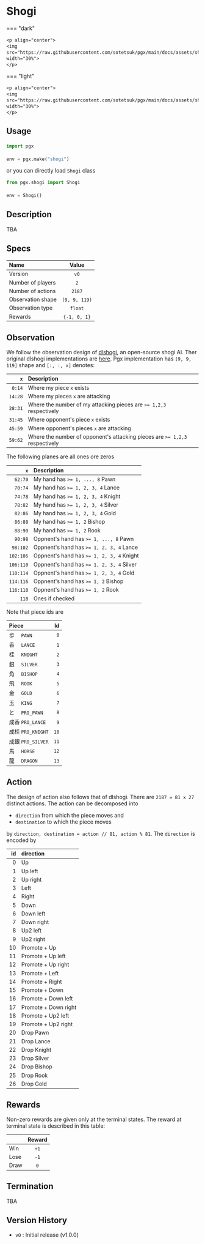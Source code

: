# Shogi

=== "dark" 

    <p align="center">
    <img src="https://raw.githubusercontent.com/sotetsuk/pgx/main/docs/assets/shogi_dark.gif" width="30%">
    </p>

=== "light" 

    <p align="center">
    <img src="https://raw.githubusercontent.com/sotetsuk/pgx/main/docs/assets/shogi_light.gif" width="30%">
    </p>

## Usage

```py
import pgx

env = pgx.make("shogi")
```

or you can directly load `Shogi` class

```py
from pgx.shogi import Shogi

env = Shogi()
```

## Description

TBA


## Specs

| Name | Value |
|:---|:----:|
| Version | `v0` |
| Number of players | `2` |
| Number of actions | `2187` |
| Observation shape | `(9, 9, 119)` |
| Observation type | `float` |
| Rewards | `{-1, 0, 1}` |

## Observation
We follow the observation design of [dlshogi](https://github.com/TadaoYamaoka/DeepLearningShogi), an open-source shogi AI. 
Ther original dlshogi implementations are [here](https://github.com/TadaoYamaoka/DeepLearningShogi/blob/1053b87e73c5eb69b66c9937c984d02afe8d1a3b/cppshogi/cppshogi.cpp#L39-L123).
Pgx implementation has `[9, 9, 119]` shape and `[:, :, x]` denotes:

| `x` | Description |
|---:|:----|
| `0:14` | Where my piece `x` exists |
| `14:28` | Where my pieces `x` are attacking |
| `28:31` | Where the number of my attacking pieces are `>= 1,2,3` respectively|
| `31:45` | Where opponent's piece `x` exists |
| `45:59` | Where opponent's pieces `x` are attacking |
| `59:62` | Where the number of opponent's attacking pieces are `>= 1,2,3` respectively|

The following planes are all ones ore zeros

| `x` | Description |
|---:|:----|
| `62:70`   | My hand has `>= 1, ..., 8` Pawn |
| `70:74`   | My hand has `>= 1, 2, 3, 4` Lance |
| `74:78`   | My hand has `>= 1, 2, 3, 4` Knight |
| `78:82`   | My hand has `>= 1, 2, 3, 4` Silver |
| `82:86`   | My hand has `>= 1, 2, 3, 4` Gold |
| `86:88`   | My hand has `>= 1, 2` Bishop |
| `88:90`   | My hand has `>= 1, 2` Rook |
| `90:98`   | Oppnent's hand has `>= 1, ..., 8` Pawn |
| `98:102`  | Oppnent's hand has `>= 1, 2, 3, 4` Lance |
| `102:106` | Oppnent's hand has `>= 1, 2, 3, 4` Knight |
| `106:110` | Oppnent's hand has `>= 1, 2, 3, 4` Silver |
| `110:114` | Oppnent's hand has `>= 1, 2, 3, 4` Gold |
| `114:116` | Oppnent's hand has `>= 1, 2` Bishop |
| `116:118` | Oppnent's hand has `>= 1, 2` Rook |
| `118` | Ones if checked |

Note that piece ids are

| Piece | Id |
| :--- | ---: |
| 歩　 `PAWN`  | `0` |
| 香　 `LANCE`  | `1` |
| 桂　 `KNIGHT`  | `2` |
| 銀　 `SILVER`  | `3` |
| 角　 `BISHOP`  | `4` |
| 飛　 `ROOK` | `5` | 
| 金　 `GOLD` | `6` | 
| 玉　 `KING` | `7` | 
| と　 `PRO_PAWN` | `8` |
| 成香 `PRO_LANCE` | `9` | 
| 成桂 `PRO_KNIGHT` | `10` | 
| 成銀 `PRO_SILVER` | `11` | 
| 馬　 `HORSE` | `12` | 
| 龍　 `DRAGON` | `13` | 

## Action

The design of action also follows that of dlshogi.
There are `2187 = 81 x 27` distinct actions.
The action can be decomposed into 

- `direction` from which the piece moves and
- `destination` to which the piece moves

by `direction, destination = action // 81, action % 81`.
The `direction` is encoded by

| id | direction |
| ---: | :--- |
|  0 | Up |
|  1 | Up left |
|  2 | Up right |
|  3 | Left |
|  4 | Right |
|  5 | Down |
|  6 | Down left |
|  7 | Down right |
|  8 | Up2 left |
|  9 | Up2 right |
| 10 | Promote + Up |
| 11 | Promote + Up left |
| 12 | Promote + Up right |
| 13 | Promote + Left |
| 14 | Promote + Right |
| 15 | Promote + Down |
| 16 | Promote + Down left |
| 17 | Promote + Down right |
| 18 | Promote + Up2 left |
| 19 | Promote + Up2 right |
| 20 | Drop Pawn |
| 21 | Drop Lance |
| 22 | Drop Knight |
| 23 | Drop Silver |
| 24 | Drop Bishop |
| 25 | Drop Rook |
| 26 | Drop Gold |


## Rewards
Non-zero rewards are given only at the terminal states.
The reward at terminal state is described in this table:

| | Reward |
|:---|:----:|
| Win | `+1` |
| Lose | `-1` |
| Draw | `0` |

## Termination

TBA

## Version History

- `v0` : Initial release (v1.0.0)
